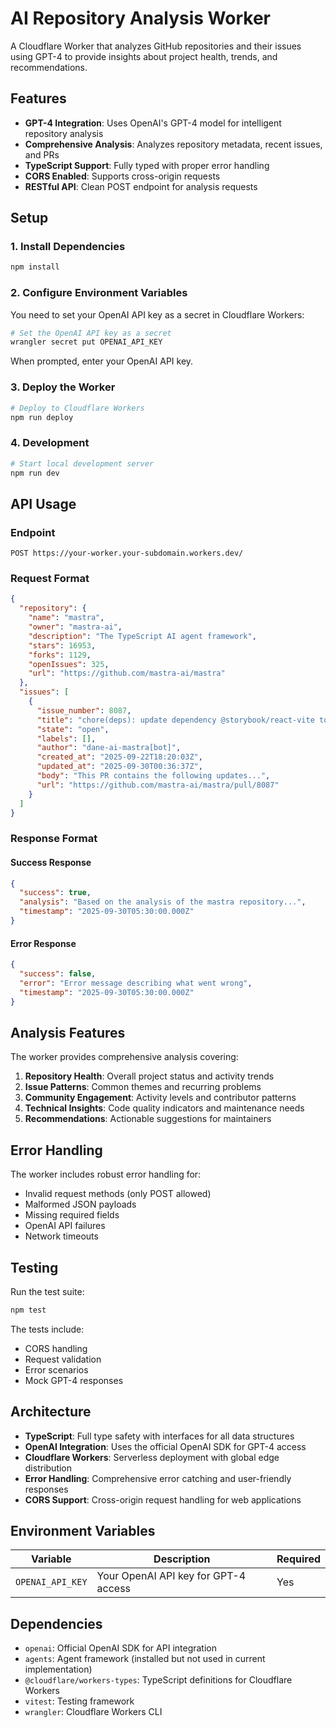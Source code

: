 # AI Repository Analysis Worker

A Cloudflare Worker that analyzes GitHub repositories and their issues using GPT-4 to provide insights about project health, trends, and recommendations.

## Features

- **GPT-4 Integration**: Uses OpenAI's GPT-4 model for intelligent repository analysis
- **Comprehensive Analysis**: Analyzes repository metadata, recent issues, and PRs
- **TypeScript Support**: Fully typed with proper error handling
- **CORS Enabled**: Supports cross-origin requests
- **RESTful API**: Clean POST endpoint for analysis requests

## Setup

### 1. Install Dependencies

```bash
npm install
```

### 2. Configure Environment Variables

You need to set your OpenAI API key as a secret in Cloudflare Workers:

```bash
# Set the OpenAI API key as a secret
wrangler secret put OPENAI_API_KEY
```

When prompted, enter your OpenAI API key.

### 3. Deploy the Worker

```bash
# Deploy to Cloudflare Workers
npm run deploy
```

### 4. Development

```bash
# Start local development server
npm run dev
```

## API Usage

### Endpoint

```
POST https://your-worker.your-subdomain.workers.dev/
```

### Request Format

```json
{
  "repository": {
    "name": "mastra",
    "owner": "mastra-ai",
    "description": "The TypeScript AI agent framework",
    "stars": 16953,
    "forks": 1129,
    "openIssues": 325,
    "url": "https://github.com/mastra-ai/mastra"
  },
  "issues": [
    {
      "issue_number": 8087,
      "title": "chore(deps): update dependency @storybook/react-vite to ^9.1.8",
      "state": "open",
      "labels": [],
      "author": "dane-ai-mastra[bot]",
      "created_at": "2025-09-22T18:20:03Z",
      "updated_at": "2025-09-30T00:36:37Z",
      "body": "This PR contains the following updates...",
      "url": "https://github.com/mastra-ai/mastra/pull/8087"
    }
  ]
}
```

### Response Format

#### Success Response

```json
{
  "success": true,
  "analysis": "Based on the analysis of the mastra repository...",
  "timestamp": "2025-09-30T05:30:00.000Z"
}
```

#### Error Response

```json
{
  "success": false,
  "error": "Error message describing what went wrong",
  "timestamp": "2025-09-30T05:30:00.000Z"
}
```

## Analysis Features

The worker provides comprehensive analysis covering:

1. **Repository Health**: Overall project status and activity trends
2. **Issue Patterns**: Common themes and recurring problems
3. **Community Engagement**: Activity levels and contributor patterns
4. **Technical Insights**: Code quality indicators and maintenance needs
5. **Recommendations**: Actionable suggestions for maintainers

## Error Handling

The worker includes robust error handling for:

- Invalid request methods (only POST allowed)
- Malformed JSON payloads
- Missing required fields
- OpenAI API failures
- Network timeouts

## Testing

Run the test suite:

```bash
npm test
```

The tests include:
- CORS handling
- Request validation
- Error scenarios
- Mock GPT-4 responses

## Architecture

- **TypeScript**: Full type safety with interfaces for all data structures
- **OpenAI Integration**: Uses the official OpenAI SDK for GPT-4 access
- **Cloudflare Workers**: Serverless deployment with global edge distribution
- **Error Handling**: Comprehensive error catching and user-friendly responses
- **CORS Support**: Cross-origin request handling for web applications

## Environment Variables

| Variable | Description | Required |
|----------|-------------|----------|
| `OPENAI_API_KEY` | Your OpenAI API key for GPT-4 access | Yes |

## Dependencies

- `openai`: Official OpenAI SDK for API integration
- `agents`: Agent framework (installed but not used in current implementation)
- `@cloudflare/workers-types`: TypeScript definitions for Cloudflare Workers
- `vitest`: Testing framework
- `wrangler`: Cloudflare Workers CLI
